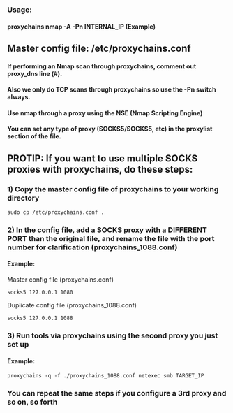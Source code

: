 ### Usage:

#### proxychains nmap -A -Pn INTERNAL_IP (Example)

## Master config file: /etc/proxychains.conf

#### If performing an Nmap scan through proxychains, comment out proxy_dns line (#).

#### Also we only do TCP scans through proxychains so use the -Pn switch always.

#### Use nmap through a proxy using the NSE (Nmap Scripting Engine)

#### You can set any type of proxy (SOCKS5/SOCKS5, etc) in the proxylist section of the file.

## PROTIP: If you want to use multiple SOCKS proxies with proxychains, do these steps:

### 1) Copy the master config file of proxychains to your working directory

    sudo cp /etc/proxychains.conf .

### 2) In the config file, add a SOCKS proxy with a DIFFERENT PORT than the original file, and rename the file with the port number for clarification (proxychains_1088.conf)

#### Example:

Master config file (proxychains.conf)

    socks5 127.0.0.1 1080

Duplicate config file (proxychains_1088.conf)

    socks5 127.0.0.1 1088

### 3) Run tools via proxychains using the second proxy you just set up

#### Example:

    proxychains -q -f ./proxychains_1088.conf netexec smb TARGET_IP

### You can repeat the same steps if you configure a 3rd proxy and so on, so forth
